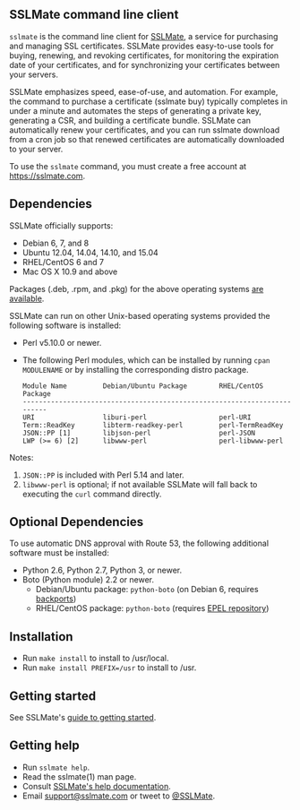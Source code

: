 ## SSLMate command line client

`sslmate` is the command line client for [SSLMate](https://sslmate.com), a service for purchasing and managing SSL certificates. SSLMate provides easy-to-use tools for buying, renewing, and revoking certificates, for monitoring the expiration date of your certificates, and for synchronizing your certificates between your servers.

SSLMate emphasizes speed, ease-of-use, and automation.  For example, the command to purchase a certificate (sslmate buy) typically completes in under a minute and automates the steps of generating a private key, generating a CSR, and building a certificate bundle.  SSLMate can automatically renew your certificates, and you can run sslmate download from a cron job so that renewed certificates are automatically downloaded to your server.

To use the `sslmate` command, you must create a free account at https://sslmate.com.

## Dependencies

SSLMate officially supports:

 * Debian 6, 7, and 8
 * Ubuntu 12.04, 14.04, 14.10, and 15.04
 * RHEL/CentOS 6 and 7
 * Mac OS X 10.9 and above

Packages (.deb, .rpm, and .pkg) for the above operating systems [are available](https://sslmate.com/help/install).

SSLMate can run on other Unix-based operating systems provided the following software is installed:

 * Perl v5.10.0 or newer.
 * The following Perl modules, which can be installed by running `cpan MODULENAME` or by installing the corresponding distro package.

   ```
   Module Name         Debian/Ubuntu Package        RHEL/CentOS Package
   -------------------------------------------------------------------------
   URI                 liburi-perl                  perl-URI
   Term::ReadKey       libterm-readkey-perl         perl-TermReadKey
   JSON::PP [1]        libjson-perl                 perl-JSON
   LWP (>= 6) [2]      libwww-perl                  perl-libwww-perl
   ```

  Notes:

   1. `JSON::PP` is included with Perl 5.14 and later.
   2. `libwww-perl` is optional; if not available SSLMate will fall back to executing the `curl` command directly.


## Optional Dependencies

To use automatic DNS approval with Route 53, the following additional software must be installed:

 * Python 2.6, Python 2.7, Python 3, or newer.
 * Boto (Python module) 2.2 or newer.
   * Debian/Ubuntu package: `python-boto` (on Debian 6, requires [backports](http://backports.debian.org/Instructions/))
   * RHEL/CentOS package:   `python-boto` (requires [EPEL repository](https://fedoraproject.org/wiki/EPEL))


## Installation

* Run `make install` to install to /usr/local.
* Run `make install PREFIX=/usr` to install to /usr.

## Getting started

See SSLMate's [guide to getting started](https://sslmate.com/help/getting_started).

## Getting help

* Run `sslmate help`.
* Read the sslmate(1) man page.
* Consult [SSLMate's help documentation](https://sslmate.com/help).
* Email [support@sslmate.com](mailto:support@sslmate.com) or tweet to [@SSLMate](https://twitter.com/sslmate).
